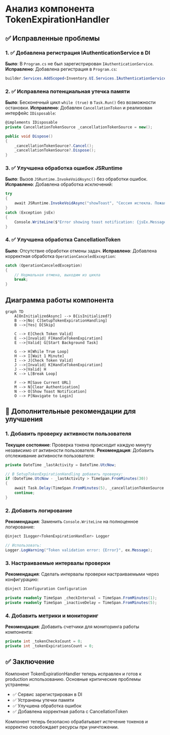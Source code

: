 # Анализ компонента TokenExpirationHandler

## ✅ Исправленные проблемы

### 1. ✅ Добавлена регистрация IAuthenticationService в DI
**Было**: В `Program.cs` не был зарегистрирован `IAuthenticationService`.
**Исправлено**: Добавлена регистрация в `Program.cs`:
```csharp
builder.Services.AddScoped<Inventory.UI.Services.IAuthenticationService, Inventory.UI.Services.AuthenticationService>();
```

### 2. ✅ Исправлена потенциальная утечка памяти
**Было**: Бесконечный цикл `while (true)` в `Task.Run()` без возможности остановки.
**Исправлено**: Добавлен `CancellationToken` и реализован интерфейс `IDisposable`:
```csharp
@implements IDisposable
private CancellationTokenSource _cancellationTokenSource = new();

public void Dispose()
{
    _cancellationTokenSource?.Cancel();
    _cancellationTokenSource?.Dispose();
}
```

### 3. ✅ Улучшена обработка ошибок JSRuntime
**Было**: Вызов `JSRuntime.InvokeVoidAsync()` без обработки ошибок.
**Исправлено**: Добавлена обработка исключений:
```csharp
try
{
    await JSRuntime.InvokeVoidAsync("showToast", "Сессия истекла. Пожалуйста, войдите в систему снова.", "warning");
}
catch (Exception jsEx)
{
    Console.WriteLine($"Error showing toast notification: {jsEx.Message}");
}
```

### 4. ✅ Улучшена обработка CancellationToken
**Было**: Отсутствие обработки отмены задач.
**Исправлено**: Добавлена корректная обработка `OperationCanceledException`:
```csharp
catch (OperationCanceledException)
{
    // Нормальная отмена, выходим из цикла
    break;
}
```

## Диаграмма работы компонента

```mermaid
graph TD
    A[OnInitializedAsync] --> B{isInitialized?}
    B -->|No| C[SetupTokenExpirationHandling]
    B -->|Yes| D[Skip]
    
    C --> E[Check Token Valid]
    E -->|Invalid| F[HandleTokenExpiration]
    E -->|Valid| G[Start Background Task]
    
    G --> H[While True Loop]
    H --> I[Wait 1 Minute]
    I --> J[Check Token Valid]
    J -->|Invalid| K[HandleTokenExpiration]
    J -->|Valid| H
    K --> L[Break Loop]
    
    F --> M[Save Current URL]
    M --> N[Clear Authentication]
    N --> O[Show Toast Notification]
    O --> P[Navigate to Login]
```

## 🔄 Дополнительные рекомендации для улучшения

### 1. Добавить проверку активности пользователя
**Текущее состояние**: Проверка токена происходит каждую минуту независимо от активности пользователя.
**Рекомендация**: Добавить отслеживание активности пользователя:
```csharp
private DateTime _lastActivity = DateTime.UtcNow;

// В SetupTokenExpirationHandling добавить проверку:
if (DateTime.UtcNow - _lastActivity > TimeSpan.FromMinutes(30))
{
    await Task.Delay(TimeSpan.FromMinutes(5), _cancellationTokenSource.Token);
    continue;
}
```

### 2. Добавить логирование
**Рекомендация**: Заменить `Console.WriteLine` на полноценное логирование:
```csharp
@inject ILogger<TokenExpirationHandler> Logger

// Использовать:
Logger.LogWarning("Token validation error: {Error}", ex.Message);
```

### 3. Настраиваемые интервалы проверки
**Рекомендация**: Сделать интервалы проверки настраиваемыми через конфигурацию:
```csharp
@inject IConfiguration Configuration

private readonly TimeSpan _checkInterval = TimeSpan.FromMinutes(1);
private readonly TimeSpan _inactiveDelay = TimeSpan.FromMinutes(5);
```

### 4. Добавить метрики и мониторинг
**Рекомендация**: Добавить счетчики для мониторинга работы компонента:
```csharp
private int _tokenChecksCount = 0;
private int _tokenExpirationsCount = 0;
```

## ✅ Заключение

Компонент TokenExpirationHandler теперь исправлен и готов к production использованию. Основные критические проблемы устранены:

- ✅ Сервис зарегистрирован в DI
- ✅ Устранены утечки памяти
- ✅ Улучшена обработка ошибок
- ✅ Добавлена корректная работа с CancellationToken

Компонент теперь безопасно обрабатывает истечение токенов и корректно освобождает ресурсы при уничтожении.
